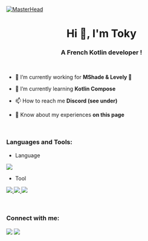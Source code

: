 [![MasterHead](https://cdn.discordapp.com/attachments/984327509325787176/1160300142168129587/Logo_Rounded.png?ex=653428b7&is=6521b3b7&hm=b8cf29529f7bcaeff8c90a99f30b4d8ce2f4c3147d4c4eec9219df2c12a1bd39&)](https://rishavchanda.io)
<h1 align="center">Hi 👋, I'm Toky</h1>
<h3 align="center">A French Kotlin developer !</h3>

<br>

- 🔭 I’m currently working for  **MShade & Levely 👀**

- 🌱 I’m currently learning **Kotlin Compose**

- 📫 How to reach me **Discord (see under)**

- 📄 Know about my experiences **on this page**


<br>
<h3 align="left">Languages and Tools:</h3>

- Language
<p align="left">
  <a href="https://skillicons.dev">
    <img src="https://skillicons.dev/icons?i=kotlin,java" />
  </a>
</p>

- Tool
<p align="left">
  <a href="https://skillicons.dev">
    <img src="https://skillicons.dev/icons?i=css" />
    <img src="https://skillicons.dev/icons?i=mongodb,mysql" />
    <img src="https://skillicons.dev/icons?i=git,figma,idea,vscode,linux" />
  </a>
</p>
<br/>


<h3 align="left">Connect with me:</h3>
<p align="left">
<a href="https://discord.gg/Zp8eKzaATk" target="blank"><img align="center" src="https://skillicons.dev/icons?i=discord"/></a>
<a href="https://twitter.com/toky_fr" target="blank"><img align="center" src="https://skillicons.dev/icons?i=twitter"/></a>
